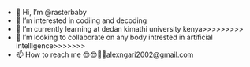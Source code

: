 - 👋 Hi, I’m @rasterbaby
- 👀 I’m interested in codiing and decoding
- 🌱 I’m currently learning at dedan kimathi university kenya>>>>>>>>>
- 💞️ I’m looking to collaborate on any body intrested in artificial intelligence>>>>>>>
- 📫 How to reach me 😎😎🐱‍👤alexngari2002@gmail.com

<!---
rasterbaby/rasterbaby is a ✨ special ✨ repository because its `README.md` (this file) appears on your GitHub profile.
You can click the Preview link to take a look at your changes.
--->
<html>
  <head>
  
